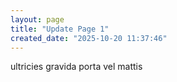 ```yaml
---
layout: page
title: "Update Page 1"
created_date: "2025-10-20 11:37:46"
---
```


ultricies gravida porta vel mattis 
